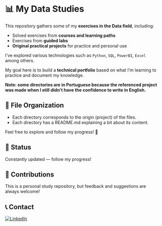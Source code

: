 # 📊 My Data Studies

This repository gathers some of my **exercises in the Data field**, including:

  * Solved exercises from **courses and learning paths**
  * Exercises from **guided labs**
  * **Original practical projects** for practice and personal use

I've explored various technologies such as <code>Python</code>, <code>SQL</code>, <code>PowerBI</code>, <code>Excel</code> among others.

My goal here is to build a **technical portfolio** based on what I'm learning to practice and document my knowledge.

**Note: some directories are in Portuguese because the referenced project was made when I still didn't have the confidence to write in English.**

## 📁 File Organization

  * Each directory corresponds to the origin (project) of the files.
  * Each directory has a README.md explaining a bit about its content.

Feel free to explore and follow my progress\! 🚀

## 📌 Status

Constantly updated — follow my progress\!

## 🤝 Contributions

This is a personal study repository, but feedback and suggestions are always welcome\!

## 📞 Contact

[](https://www.linkedin.com/in/kauanbuzone/)
[![LinkedIn](https://img.shields.io/badge/linkedin-%230077B5.svg?style=for-the-badge&logo=linkedin&logoColor=white)](https://www.linkedin.com/in/kauanbuzone/)
